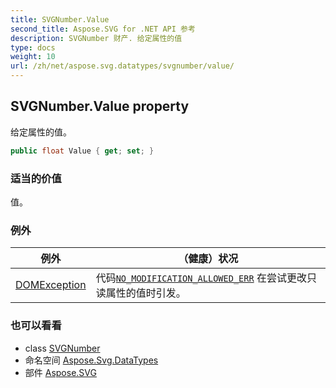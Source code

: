 ```yaml
---
title: SVGNumber.Value
second_title: Aspose.SVG for .NET API 参考
description: SVGNumber 财产. 给定属性的值
type: docs
weight: 10
url: /zh/net/aspose.svg.datatypes/svgnumber/value/
---
```

## SVGNumber.Value property

给定属性的值。

```csharp
public float Value { get; set; }
```

### 适当的价值

值。

### 例外

| 例外 | （健康）状况 |
| --- | --- |
| [DOMException](../../../aspose.svg.dom/domexception/) | 代码[`NO_MODIFICATION_ALLOWED_ERR`](../../../aspose.svg.dom/domexception/no_modification_allowed_err/) 在尝试更改只读属性的值时引发。 |

### 也可以看看

* class [SVGNumber](../)
* 命名空间 [Aspose.Svg.DataTypes](../../svgnumber/)
* 部件 [Aspose.SVG](../../../)


